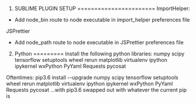 1. SUBLIME PLUGIN SETUP
=======================
ImportHelper:
- Add node_bin route to node executable in import_helper preferences file

JSPrettier
- Add node_path route to node executable in JSPrettier preferences file


2. Python
=========
Install the following python libraries:
    numpy
    scipy
    tensorflow
    setuptools
    wheel
    rerun
    matplotlib
    virtualenv
    ipython
    ipykernel
    wxPython
    PyYaml
    Requests
    pycosat

Oftentimes:
pip3.6 install --upgrade numpy scipy tensorflow setuptools wheel rerun matplotlib virtualenv ipython ipykernel wxPython PyYaml Requests pycosat
...with pip3.6 swapped out with whatever the current pip is

